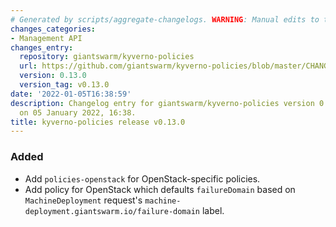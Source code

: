 ```yaml
---
# Generated by scripts/aggregate-changelogs. WARNING: Manual edits to this files will be overwritten.
changes_categories:
- Management API
changes_entry:
  repository: giantswarm/kyverno-policies
  url: https://github.com/giantswarm/kyverno-policies/blob/master/CHANGELOG.md#0130---2022-01-05
  version: 0.13.0
  version_tag: v0.13.0
date: '2022-01-05T16:38:59'
description: Changelog entry for giantswarm/kyverno-policies version 0.13.0, published
  on 05 January 2022, 16:38.
title: kyverno-policies release v0.13.0
---
```


### Added
- Add `policies-openstack` for OpenStack-specific policies.
- Add policy for OpenStack which defaults `failureDomain` based on `MachineDeployment`
  request's `machine-deployment.giantswarm.io/failure-domain` label.
